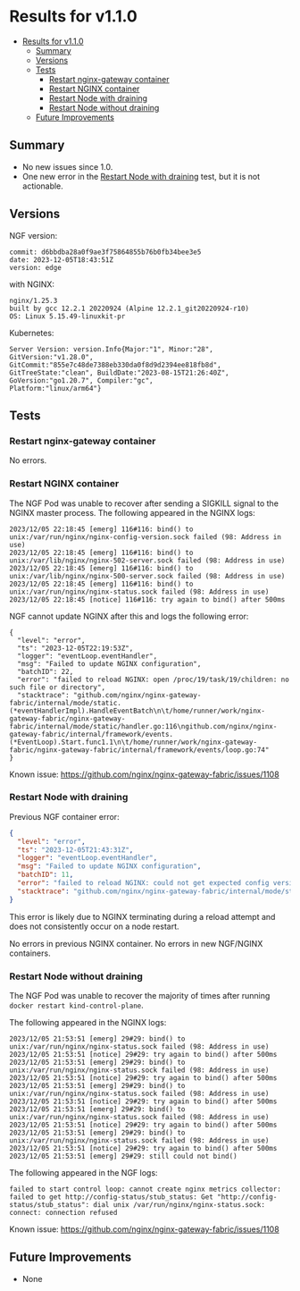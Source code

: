 # Results for v1.1.0

<!-- TOC -->
- [Results for v1.1.0](#results-for-v110)
  - [Summary](#summary)
  - [Versions](#versions)
  - [Tests](#tests)
    - [Restart nginx-gateway container](#restart-nginx-gateway-container)
    - [Restart NGINX container](#restart-nginx-container)
    - [Restart Node with draining](#restart-node-with-draining)
    - [Restart Node without draining](#restart-node-without-draining)
  - [Future Improvements](#future-improvements)
<!-- TOC -->


## Summary

- No new issues since 1.0.
- One new error in the [Restart Node with draining](#restart-node-with-draining) test, but it is not actionable.

## Versions

NGF version:


```text
commit: d6bbdba28a0f9ae3f75864855b76b0fb34bee3e5
date: 2023-12-05T18:43:51Z
version: edge
```

with NGINX:

```text
nginx/1.25.3
built by gcc 12.2.1 20220924 (Alpine 12.2.1_git20220924-r10)
OS: Linux 5.15.49-linuxkit-pr
```


Kubernetes:

```text
Server Version: version.Info{Major:"1", Minor:"28",
GitVersion:"v1.28.0",
GitCommit:"855e7c48de7388eb330da0f8d9d2394ee818fb8d",
GitTreeState:"clean", BuildDate:"2023-08-15T21:26:40Z",
GoVersion:"go1.20.7", Compiler:"gc",
Platform:"linux/arm64"}
```

## Tests

### Restart nginx-gateway container

No errors.

### Restart NGINX container

The NGF Pod was unable to recover after sending a SIGKILL signal to the NGINX master process.
The following appeared in the NGINX logs:

```text
2023/12/05 22:18:45 [emerg] 116#116: bind() to unix:/var/run/nginx/nginx-config-version.sock failed (98: Address in use)
2023/12/05 22:18:45 [emerg] 116#116: bind() to unix:/var/lib/nginx/nginx-502-server.sock failed (98: Address in use)
2023/12/05 22:18:45 [emerg] 116#116: bind() to unix:/var/lib/nginx/nginx-500-server.sock failed (98: Address in use)
2023/12/05 22:18:45 [emerg] 116#116: bind() to unix:/var/run/nginx/nginx-status.sock failed (98: Address in use)
2023/12/05 22:18:45 [notice] 116#116: try again to bind() after 500ms
```

NGF cannot update NGINX after this and logs the following error:

```text
{
  "level": "error",
  "ts": "2023-12-05T22:19:53Z",
  "logger": "eventLoop.eventHandler",
  "msg": "Failed to update NGINX configuration",
  "batchID": 22,
  "error": "failed to reload NGINX: open /proc/19/task/19/children: no such file or directory",
  "stacktrace": "github.com/nginx/nginx-gateway-fabric/internal/mode/static.(*eventHandlerImpl).HandleEventBatch\n\t/home/runner/work/nginx-gateway-fabric/nginx-gateway-fabric/internal/mode/static/handler.go:116\ngithub.com/nginx/nginx-gateway-fabric/internal/framework/events.(*EventLoop).Start.func1.1\n\t/home/runner/work/nginx-gateway-fabric/nginx-gateway-fabric/internal/framework/events/loop.go:74"
}
```

Known issue: https://github.com/nginx/nginx-gateway-fabric/issues/1108


### Restart Node with draining

Previous NGF container error:

```json
{
  "level": "error",
  "ts": "2023-12-05T21:43:31Z",
  "logger": "eventLoop.eventHandler",
  "msg": "Failed to update NGINX configuration",
  "batchID": 11,
  "error": "failed to reload NGINX: could not get expected config version 7: error getting client: Get \"http://config-version/version\": dial unix /var/run/nginx/nginx-config-version.sock: connect: no such file or directory",
  "stacktrace": "github.com/nginx/nginx-gateway-fabric/internal/mode/static.(*eventHandlerImpl).HandleEventBatch\n\t/home/runner/work/nginx-gateway-fabric/nginx-gateway-fabric/internal/mode/static/handler.go:116\ngithub.com/nginx/nginx-gateway-fabric/internal/framework/events.(*EventLoop).Start.func1.1\n\t/home/runner/work/nginx-gateway-fabric/nginx-gateway-fabric/internal/framework/events/loop.go:74"
}
```

This error is likely due to NGINX terminating during a reload attempt and does not consistently occur on a node restart.

No errors in previous NGINX container.
No errors in new NGF/NGINX containers.

### Restart Node without draining

The NGF Pod was unable to recover the majority of times after running `docker restart kind-control-plane`.

The following appeared in the NGINX logs:

```text
2023/12/05 21:53:51 [emerg] 29#29: bind() to unix:/var/run/nginx/nginx-status.sock failed (98: Address in use)
2023/12/05 21:53:51 [notice] 29#29: try again to bind() after 500ms
2023/12/05 21:53:51 [emerg] 29#29: bind() to unix:/var/run/nginx/nginx-status.sock failed (98: Address in use)
2023/12/05 21:53:51 [notice] 29#29: try again to bind() after 500ms
2023/12/05 21:53:51 [emerg] 29#29: bind() to unix:/var/run/nginx/nginx-status.sock failed (98: Address in use)
2023/12/05 21:53:51 [notice] 29#29: try again to bind() after 500ms
2023/12/05 21:53:51 [emerg] 29#29: bind() to unix:/var/run/nginx/nginx-status.sock failed (98: Address in use)
2023/12/05 21:53:51 [notice] 29#29: try again to bind() after 500ms
2023/12/05 21:53:51 [emerg] 29#29: bind() to unix:/var/run/nginx/nginx-status.sock failed (98: Address in use)
2023/12/05 21:53:51 [notice] 29#29: try again to bind() after 500ms
2023/12/05 21:53:51 [emerg] 29#29: still could not bind()
```

The following appeared in the NGF logs:

```text
failed to start control loop: cannot create nginx metrics collector: failed to get http://config-status/stub_status: Get "http://config-status/stub_status": dial unix /var/run/nginx/nginx-status.sock: connect: connection refused
```

Known issue: https://github.com/nginx/nginx-gateway-fabric/issues/1108

## Future Improvements

- None
